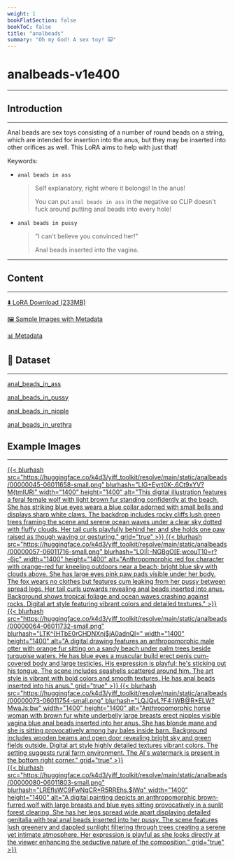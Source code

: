 ```yaml
---
weight: 1
bookFlatSection: false
bookToC: false
title: "analbeads"
summary: "Oh my God! A sex toy! 🙀"
---
```


<!--markdownlint-disable MD025 MD033 MD034 -->

# analbeads-v1e400

---

## Introduction

---

Anal beads are sex toys consisting of a number of round beads on a string, which are intended for insertion into the anus, but they may be inserted into other orifices as well. This LoRA aims to help with just that!

Keywords:

- `anal beads in ass`

  > Self explanatory, right where it belongs! In the anus!
  >
  > You can put `anal beads in ass` in the negative so CLIP doesn't fuck around putting anal beads into every hole!

- `anal beads in pussy`

  > "I can't believe you convinced her!"
  >
  > Anal beads inserted into the vagina.

---

## Content

---

[⬇️ LoRA Download (233MB)](https://huggingface.co/k4d3/yiff_toolkit/resolve/main/ponyxl_loras/analbeads-v1e400.safetensors?download=true)

<!--
[⬇️ Shrunk LoRA Download ({}MB)](https://huggingface.co/k4d3/yiff_toolkit/resolve/main/ponyxl_loras_shrunk_2/{}.safetensors?download=true)
-->

[🖼️ Sample Images with Metadata](https://huggingface.co/k4d3/yiff_toolkit/tree/main/static/{})

[📊 Metadata](https://huggingface.co/k4d3/yiff_toolkit/raw/main/ponyxl_loras/analbeads-v1e400.json)

## 📐 Dataset

---

[anal_beads_in_ass](https://huggingface.co/datasets/k4d3/furry/tree/main/anal_beads_in_ass)

[anal_beads_in_pussy](https://huggingface.co/datasets/k4d3/furry/tree/main/anal_beads_in_pussy)

[anal_beads_in_nipple](https://huggingface.co/datasets/k4d3/furry/tree/main/anal_beads_in_nipple)

[anal_beads_in_urethra](https://huggingface.co/datasets/k4d3/furry/tree/main/anal_beads_in_urethra)

## Example Images

---

<div class="image-grid">
  <div class="image-grid-container">
    <a href="https://huggingface.co/k4d3/yiff_toolkit/resolve/main/static/analbeads/00000045-06011658.png">
      {{< blurhash
          src="https://huggingface.co/k4d3/yiff_toolkit/resolve/main/static/analbeads/00000045-06011658-small.png"
          blurhash="LIG+Eyrt0K-.6Ct9xYV?M{tmIURi"
          width="1400"
          height="1400"
          alt="This digital illustration features a feral female wolf with light brown fur standing confidently at the beach. She has striking blue eyes wears a blue collar adorned with small bells and displays sharp white claws. The backdrop includes rocky cliffs lush green trees framing the scene and serene ocean waves under a clear sky dotted with fluffy clouds. Her tail curls playfully behind her and she holds one paw raised as though waving or gesturing."
          grid="true"
      >}}
    </a>
    <a href="https://huggingface.co/k4d3/yiff_toolkit/resolve/main/static/analbeads/00000057-06011716.png">
      {{< blurhash
          src="https://huggingface.co/k4d3/yiff_toolkit/resolve/main/static/analbeads/00000057-06011716-small.png"
          blurhash="LOI|:-NGBgO[E;wcouT10=r?-6jc"
          width="1400"
          height="1400"
          alt="Anthropomorphic red fox character with orange-red fur kneeling outdoors near a beach; bright blue sky with clouds above. She has large eyes pink paw pads visible under her body. The fox wears no clothes but features cum leaking from her pussy between spread legs. Her tail curls upwards revealing anal beads inserted into anus. Background shows tropical foliage and ocean waves crashing against rocks. Digital art style featuring vibrant colors and detailed textures."
      >}}
    </a>
  </div>
</div>
<div class="image-grid">
  <div class="image-grid-container">
    <a href="https://huggingface.co/k4d3/yiff_toolkit/resolve/main/static/analbeads/00000064-06011732.png">
      {{< blurhash
          src="https://huggingface.co/k4d3/yiff_toolkit/resolve/main/static/analbeads/00000064-06011732-small.png"
          blurhash="LTK^{HTbE0rCHDNXnj$jA0adnQI="
          width="1400"
          height="1400"
          alt="A digital drawing features an anthropomorphic male otter with orange fur sitting on a sandy beach under palm trees beside turquoise waters. He has blue eyes a muscular build erect penis cum-covered body and large testicles. His expression is playful; he's sticking out his tongue. The scene includes seashells scattered around him. The art style is vibrant with bold colors and smooth textures. He has anal beads inserted into his anus."
          grid="true"
      >}}
    </a>
    <a href="https://huggingface.co/k4d3/yiff_toolkit/resolve/main/static/analbeads/00000073-06011754.png">
      {{< blurhash
          src="https://huggingface.co/k4d3/yiff_toolkit/resolve/main/static/analbeads/00000073-06011754-small.png"
          blurhash="LQJQvL?F4:IWB@R*ELW?MwaJs:bw"
          width="1400"
          height="1400"
          alt="Anthropomorphic horse woman with brown fur white underbelly large breasts erect nipples visible vagina blue anal beads inserted into her anus. She has blonde mane and she is sitting provocatively among hay bales inside barn. Background includes wooden beams and open door revealing bright sky and green fields outside. Digital art style highly detailed textures vibrant colors. The setting suggests rural farm environment. The AI's watermark is present in the bottom right corner."
          grid="true"
      >}}
    </a>
  </div>
</div>
<div class="image-grid">
  <div class="image-grid-container">
    <a href="https://huggingface.co/k4d3/yiff_toolkit/resolve/main/static/analbeads/00000080-06011803.png">
      {{< blurhash
          src="https://huggingface.co/k4d3/yiff_toolkit/resolve/main/static/analbeads/00000080-06011803-small.png"
          blurhash="LREflsWC9FwNqCR*R5RREhs.$jWq"
          width="1400"
          height="1400"
          alt="A digital painting depicts an anthropomorphic brown-furred wolf with large breasts and blue eyes sitting provocatively in a sunlit forest clearing. She has her legs spread wide apart displaying detailed genitalia with teal anal beads inserted into her pussy. The scene features lush greenery and dappled sunlight filtering through trees creating a serene yet intimate atmosphere. Her expression is playful as she looks directly at the viewer enhancing the seductive nature of the composition."
          grid="true"
      >}}
    </a>
  </div>
</div>
